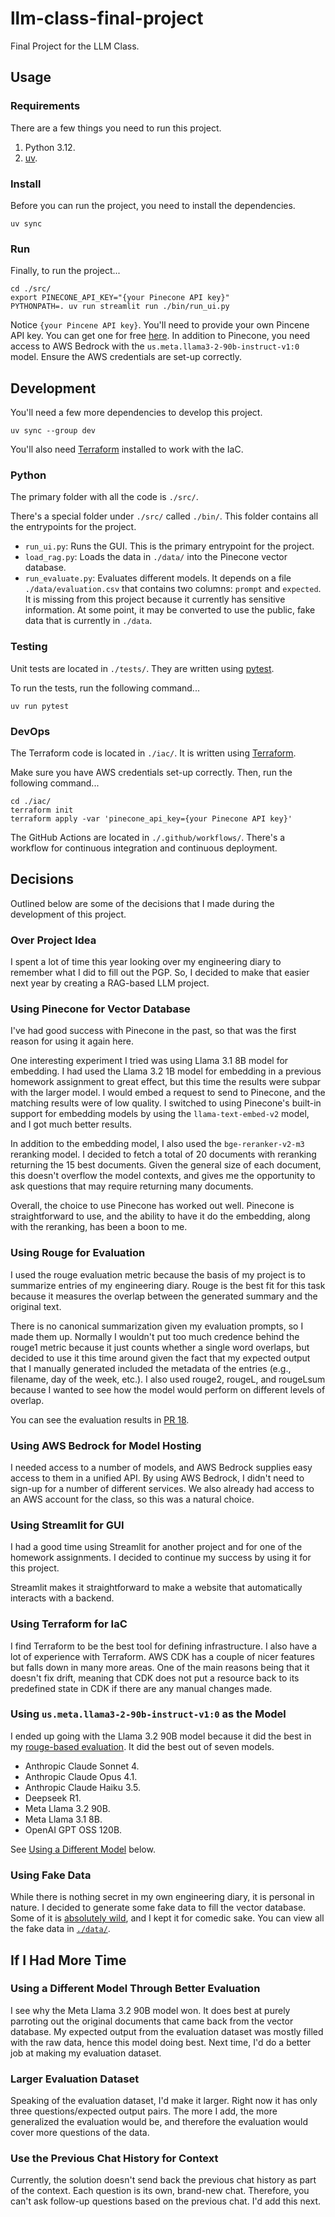 # llm-class-final-project

Final Project for the LLM Class.

## Usage

### Requirements

There are a few things you need to run this project.

1. Python 3.12.
2. [uv](https://docs.astral.sh/uv/).

### Install

Before you can run the project, you need to install the dependencies.

```shell
uv sync
```

### Run

Finally, to run the project...

```shell
cd ./src/
export PINECONE_API_KEY="{your Pinecone API key}"
PYTHONPATH=. uv run streamlit run ./bin/run_ui.py
```

Notice `{your Pincene API key}`.  You'll need to provide your own Pincene API key.  You can get one for free
[here](https://www.pinecone.io).  In addition to Pinecone, you need access to AWS Bedrock with the
`us.meta.llama3-2-90b-instruct-v1:0` model.  Ensure the AWS credentials are set-up correctly.

## Development

You'll need a few more dependencies to develop this project.

```shell
uv sync --group dev
```

You'll also need [Terraform](https://www.terraform.io/) installed to work with the IaC.

### Python

The primary folder with all the code is `./src/`.

There's a special folder under `./src/` called `./bin/`.  This folder contains all the entrypoints for the project.

- `run_ui.py`: Runs the GUI.  This is the primary entrypoint for the project.
- `load_rag.py`: Loads the data  in `./data/` into the Pinecone vector database.
- `run_evaluate.py`: Evaluates different models.  It depends on a file `./data/evaluation.csv` that contains two
  columns: `prompt` and `expected`.  It is missing from this project because it currently has sensitive information.  At
  some point, it may be converted to use the public, fake data that is currently in `./data`.

### Testing

Unit tests are located in `./tests/`.  They are written using [pytest](https://pytest.org/).

To run the tests, run the following command...

```shell
uv run pytest
```

### DevOps

The Terraform code is located in `./iac/`.  It is written using [Terraform](https://www.terraform.io/).

Make sure you have AWS credentials set-up correctly.  Then, run the following command...

```shell
cd ./iac/
terraform init
terraform apply -var 'pinecone_api_key={your Pinecone API key}'
```

The GitHub Actions are located in `./.github/workflows/`.  There's a workflow for continuous integration and continuous
deployment.

## Decisions

Outlined below are some of the decisions that I made during the development of this project.

### Over Project Idea

I spent a lot of time this year looking over my engineering diary to remember what I did to fill out the PGP.  So, I
decided to make that easier next year by creating a RAG-based LLM project.

### Using Pinecone for Vector Database

I've had good success with Pinecone in the past, so that was the first reason for using it again here.

One interesting experiment I tried was using Llama 3.1 8B model for embedding.  I had used the Llama 3.2 1B model for
embedding in a previous homework assignment to great effect, but this time the results were subpar with the larger
model.  I would embed a request to send to Pinecone, and the matching results were of low quality.  I switched to using
Pinecone's built-in support for embedding models by using the `llama-text-embed-v2` model, and I got much better
results.

In addition to the embedding model, I also used the `bge-reranker-v2-m3` reranking model.  I decided to fetch a total of
20 documents with reranking returning the 15 best documents.  Given the general size of each document, this doesn't
overflow the model contexts, and gives me the opportunity to ask questions that may require returning many documents. 

Overall, the choice to use Pinecone has worked out well.  Pinecone is straightforward to use, and the ability to have it
do the embedding, along with the reranking, has been a boon to me.

### Using Rouge for Evaluation

I used the rouge evaluation metric because the basis of my project is to summarize entries of my engineering diary.
Rouge is the best fit for this task because it measures the overlap between the generated summary and the original text.

There is no canonical summarization given my evaluation prompts, so I made them up.  Normally I wouldn't put too much
credence behind the rouge1 metric because it just counts whether a single word overlaps, but decided to use it this time
around given the fact that my expected output that I manually generated included the metadata of the entries (e.g.,
filename, day of the week, etc.).  I also used rouge2, rougeL, and rougeLsum because I wanted to see how the model would
perform on different levels of overlap.

You can see the evaluation results in [PR 18](https://github.com/halprin/llm-class-final-project/pull/18).

### Using AWS Bedrock for Model Hosting

I needed access to a number of models, and AWS Bedrock supplies easy access to them in a unified API.  By using AWS
Bedrock, I didn't need to sign-up for a number of different services.  We also already had access to an AWS account for
the class, so this was a natural choice.

### Using Streamlit for GUI

I had a good time using Streamlit for another project and for one of the homework assignments.  I decided to continue my success by using it for this project.

Streamlit makes it straightforward to make a website that automatically interacts with a backend.

### Using Terraform for IaC

I find Terraform to be the best tool for defining infrastructure.  I also have a lot of experience with Terraform.  AWS
CDK has a couple of nicer features but falls down in many more areas.  One of the main reasons being that it doesn't fix
drift, meaning that CDK does not put a resource back to its predefined state in CDK if there are any manual changes
made. 

### Using `us.meta.llama3-2-90b-instruct-v1:0` as the Model

I ended up going with the Llama 3.2 90B model because it did the best in my
[rouge-based evaluation](https://github.com/halprin/llm-class-final-project/pull/18).  It did the best out of seven
models.

- Anthropic Claude Sonnet 4.
- Anthropic Claude Opus 4.1.
- Anthropic Claude Haiku 3.5.
- Deepseek R1.
- Meta Llama 3.2 90B.
- Meta Llama 3.1 8B.
- OpenAI GPT OSS 120B.

See [Using a Different Model](#using-a-different-model-through-better-evaluation) below.

### Using Fake Data

While there is nothing secret in my own engineering diary, it is personal in nature.  I decided to generate some fake
data to fill the vector database.  Some of it is [absolutely wild](./data/2025-08%20(week%2029).md), and I kept it for
comedic sake.  You can view all the fake data in [`./data/`](./data).

## If I Had More Time

### Using a Different Model Through Better Evaluation

I see why the Meta Llama 3.2 90B model won.  It does best at purely parroting out the original documents that came back
from the vector database.  My expected output from the evaluation dataset was mostly filled with the raw data, hence
this model doing best.  Next time, I'd do a better job at making my evaluation dataset.

### Larger Evaluation Dataset

Speaking of the evaluation dataset, I'd make it larger.  Right now it has only three questions/expected output pairs.
The more I add, the more generalized the evaluation would be, and therefore the evaluation would cover more questions of
the data.

### Use the Previous Chat History for Context

Currently, the solution doesn't send back the previous chat history as part of the context.  Each question is its own,
brand-new chat.  Therefore, you can't ask follow-up questions based on the previous chat.  I'd add this next.
